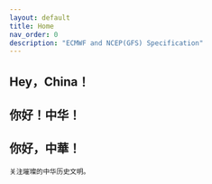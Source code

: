 ```yaml
---
layout: default
title: Home
nav_order: 0
description: "ECMWF and NCEP(GFS) Specification"
---
```


<!-- # Office Note 388 Documentation -->
<!-- {: .fs-9 } -->

<!-- ECMWF and NCEP(GFS) Specification
{: .fs-6 .fw-300 } -->

<!-- [Get started now](#getting-started){: .btn .btn-primary .fs-5 .mb-4 .mb-md-0 .mr-2 } -->
<!-- [View it on GitHub][Just the Docs repo]{:target="_blank" .btn .fs-5 .mb-4 .mb-md-0 } -->

## Hey，China！

## 你好！中华！

## 你好，中華！

```
关注璀璨的中华历史文明。
```


<!-- [Just the Docs repo]: https://github.com/helloyuzz/doc.wgrib2.com -->